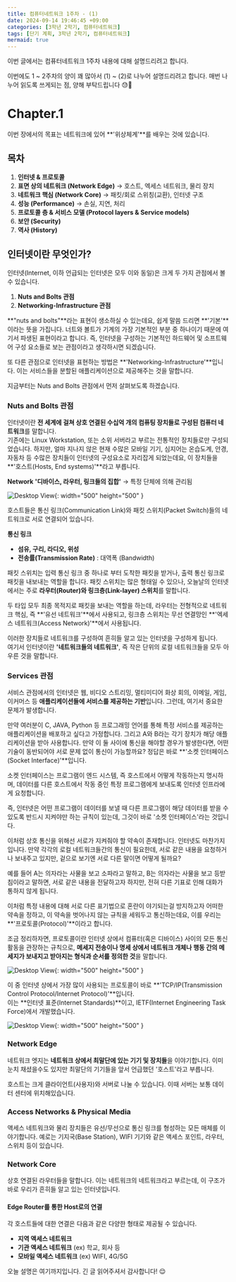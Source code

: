 ```yaml
---
title: 컴퓨터네트워크 1주차 - (1)
date: 2024-09-14 19:46:45 +09:00
categories: [3학년 2학기, 컴퓨터네트워크]
tags: [단기 계획, 3학년 2학기, 컴퓨터네트워크]
mermaid: true
---
```


이번 글에서는 컴퓨터네트워크 1주차 내용에 대해 설명드리려고 합니다.

이번에도 1 ~ 2주차의 양이 꽤 많아서 (1) ~ (2)로 나누어 설명드리려고 합니다. 매번 나누어 읽도록 쓰게되는 점, 양해 부탁드립니다 😓🙏

# Chapter.1

이번 장에서의 목표는 네트워크에 있어 **'위상체계'**를 배우는 것에 있습니다.

## **목차**

1. **인터넷 & 프로토콜**
2. **표면 상의 네트워크 (Network Edge)**
   → 호스트, 엑세스 네트워크, 물리 장치
3. **네트워크 핵심 (Network Core)**
   → 패킷/회로 스위칭(교환), 인터넷 구조
4. **성능 (Performance)**
   → 손실, 지연, 처리
5. **프로토콜 층 & 서비스 모델 (Protocol layers & Service models)**
6. **보안 (Security)**
7. **역사 (History)**

## **인터넷이란 무엇인가?**

인터넷(Internet, 이하 언급되는 인터넷은 모두 이와 동일)은 크게 두 가지 관점에서 볼 수 있습니다.

1. **Nuts and Bolts 관점**
2. **Networking-Infrastructure 관점**

**"nuts and bolts"**라는 표현이 생소하실 수 있는데요, 쉽게 말씀 드리면 **'기본'**이라는 뜻을 가집니다. 너트와 볼트가 기계의 가장 기본적인 부분 중 하나이기 때문에 여기서 파생된 표현이라고 합니다. 즉, 인터넷을 구성하는 기본적인 하드웨어 및 소프트웨어 구성 요소들로 보는 관점이라고 생각하시면 되겠습니다.

또 다른 관점으로 인터넷을 표현하는 방법은 **'Networking-Infrastructure'**입니다. 이는 서비스들을 분할된 애플리케이션으로 제공해주는 것을 말합니다.

지금부터는 Nuts and Bolts 관점에서 먼저 살펴보도록 하겠습니다.

### **Nuts and Bolts 관점**

인터넷이란 **전 세계에 걸쳐 상호 연결된 수십억 개의 컴퓨팅 장치들로 구성된 컴퓨터 네트워크**를 말합니다.  
기존에는 Linux Workstation, 또는 소위 서버라고 부르는 전통적인 장치들로만 구성되었습니다. 하지만, 얼마 지나지 않은 현재 수많은 모바일 기기, 심지어는 온습도계, 안경, 자동차 등 수많은 장치들이 인터넷의 구성요소로 자리잡게 되었는데요, 이 장치들을 **'호스트(Hosts, End systems)'**라고 부릅니다.

**Network**
**'디바이스, 라우터, 링크들의 집합'** → 특정 단체에 의해 관리됨

![Desktop View](/assets/img/computer-network/nuts-and-bolts.jpg){: width="500" height="500" }

호스트들은 통신 링크(Communication Link)와 패킷 스위치(Packet Switch)들의 네트워크로 서로 연결되어 있습니다.

**통신 링크**

- **섬유, 구리, 라디오, 위성**
- **전송률(Transmission Rate)** : 대역폭 (Bandwidth)

패킷 스위치는 입력 통신 링크 중 하나로 부터 도착한 패킷을 받거나, 출력 통신 링크로 패킷을 내보내는 역할을 합니다. 패킷 스위치는 많은 형태일 수 있으나, 오늘날의 인터넷에서는 주로 **라우터(Router)와 링크층(Link-layer) 스위치**를 말합니다.

두 타입 모두 최종 목적지로 패킷을 보내는 역할을 하는데, 라우터는 전형적으로 네트워크 핵심, 즉 **'유선 네트워크'**에서 사용되고, 링크층 스위치는 무선 연결망인 **'엑세스 네트워크(Access Network)'**에서 사용됩니다.

이러한 장치들로 네트워크를 구성하여 흔히들 알고 있는 인터넷을 구성하게 됩니다.  
여기서 인터넷이란 **'네트워크들의 네트워크'**, 즉 작은 단위의 로컬 네트워크들을 모두 아우른 것을 말합니다.

### **Services 관점**

서비스 관점에서의 인터넷은 웹, 비디오 스트리밍, 멀티미디어 화상 회의, 이메일, 게임, 이커머스 등 **애플리케이션들에 서비스를 제공하는 기반**입니다. 그런데, 여기서 중요한 문제가 발생합니다.

만약 여러분이 C, JAVA, Python 등 프로그래밍 언어를 통해 특정 서비스를 제공하는 애플리케이션을 배포하고 싶다고 가정합니다. 그리고 A와 B라는 각기 장치가 해당 애플리케이션을 받아 사용합니다. 만약 이 둘 사이에 통신을 해야할 경우가 발생한다면, 어떤 기술이 동반되어야 서로 문제 없이 통신이 가능할까요? 정답은 바로 **'소켓 인터페이스(Socket Interface)'**입니다.

소켓 인터페이스는 프로그램이 엔드 시스템, 즉 호스트에서 어떻게 작동하는지 명시하며, 데이터를 다른 호스트에서 작동 중인 특정 프로그램에게 보내도록 인터넷 인프라에게 요청합니다.

즉, 인터넷은 어떤 프로그램이 데이터를 보낼 때 다른 프로그램이 해당 데이터를 받을 수 있도록 반드시 지켜야만 하는 규칙이 있는데, 그것이 바로 '소켓 인터페이스'라는 것입니다.

이처럼 상호 통신을 위해선 서로가 지켜줘야 할 약속이 존재합니다. 인터넷도 마찬가지입니다. 만약 각각의 로컬 네트워크들간의 통신이 필요한데, 서로 같은 내용을 요청하거나 보내주고 있지만, 겉으로 보기엔 서로 다른 말이면 어떻게 될까요?

예를 들어 A는 의자라는 사물을 보고 소파라고 말하고, B는 의자라는 사물을 보고 등받침이라고 말하면, 서로 같은 내용을 전달하고자 하지만, 전혀 다른 기표로 인해 대화가 통하지 않게 됩니다.

이처럼 특정 내용에 대해 서로 다른 표기법으로 혼란이 야기되는걸 방지하고자 어떠한 약속을 정하고, 이 약속을 벗어나지 않는 규칙을 세워두고 통신하는데요, 이를 우리는 **'프로토콜(Protocol)'**이라고 합니다.

조금 정리하자면, 프로토콜이란 인터넷 상에서 컴퓨터(혹은 디바이스) 사이의 모든 통신 활동을 관장하는 규칙으로, **메세지 전송이나 명세 상에서 네트워크 개체나 행동 간의 메세지가 보내지고 받아지는 형식과 순서를 정의한 것**을 말합니다.

![Desktop View](/assets/img/computer-network/protocol.jpg){: width="500" height="500" }

이 중 인터넷 상에서 가장 많이 사용되는 프로토콜이 바로 **'TCP/IP(Transmission Control Protocol/Internet Protocol)'**입니다.  
이는 **인터넷 표준(Internet Standards)**이고, IETF(Internet Engineering Task Force)에서 개발했습니다.

![Desktop View](/assets/img/computer-network/internet-structure.jpg){: width="500" height="500" }

### **Network Edge**

네트워크 엣지는 **네트워크 상에서 최말단에 있는 기기 및 장치들**을 이야기합니다. 이미 눈치 채셨을수도 있지만 최말단의 기기들을 앞서 언급했던 '호스트'라고 부릅니다.

호스트는 크게 클라이언트(사용자)와 서버로 나눌 수 있습니다. 이때 서버는 보통 데이터 센터에 위치해있습니다.

### **Access Networks & Physical Media**

액세스 네트워크와 물리 장치들은 유선/무선으로 통신 링크를 형성하는 모든 매체를 이야기합니다. 예로는 기지국(Base Station), WIFI 기기와 같은 액세스 포인트, 라우터, 스위치 등이 있습니다.

### **Network Core**

상호 연결된 라우터들을 말합니다. 이는 네트워크의 네트워크라고 부르는데, 이 구조가 바로 우리가 흔히들 알고 있는 인터넷입니다.

#### Edge Router를 통한 Host로의 연결

각 호스트들에 대한 연결은 다음과 같은 다양한 형태로 제공될 수 있습니다.

- **지역 액세스 네트워크**
- **기관 액세스 네트워크** (ex) 학교, 회사 등
- **모바일 액세스 네트워크** (ex) WIFI, 4G/5G

오늘 설명은 여기까지입니다. 긴 글 읽어주셔서 감사합니다! 😌
